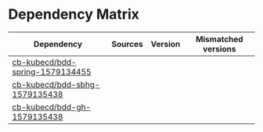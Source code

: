 # Dependency Matrix

Dependency | Sources | Version | Mismatched versions
---------- | ------- | ------- | -------------------
[cb-kubecd/bdd-spring-1579134455](https://github.com/cb-kubecd/bdd-spring-1579134455.git) |  | []() | 
[cb-kubecd/bdd-sbhg-1579135438](https://github.com/cb-kubecd/bdd-sbhg-1579135438.git) |  | []() | 
[cb-kubecd/bdd-gh-1579135438](https://github.com/cb-kubecd/bdd-gh-1579135438.git) |  | []() | 
